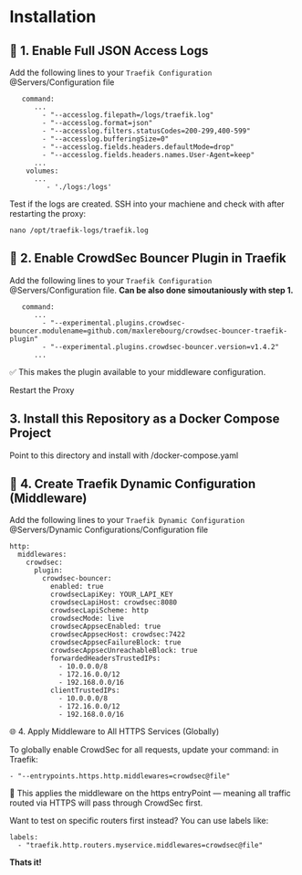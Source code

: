 # Installation
## 🧱 1. Enable Full JSON Access Logs
Add the following lines to your `Traefik Configuration` @Servers/Configuration file

```
   command:
      ...
        - "--accesslog.filepath=/logs/traefik.log"
        - "--accesslog.format=json"
        - "--accesslog.filters.statusCodes=200-299,400-599"
        - "--accesslog.bufferingSize=0"
        - "--accesslog.fields.headers.defaultMode=drop"
        - "--accesslog.fields.headers.names.User-Agent=keep"
      ...
    volumes:
      ...
         - './logs:/logs'
```

Test if the logs are created. SSH into your machiene and check with after restarting the proxy:

```
nano /opt/traefik-logs/traefik.log
```


## 🔌 2. Enable CrowdSec Bouncer Plugin in Traefik
Add the following lines to your `Traefik Configuration` @Servers/Configuration file.
__Can be also done simoutaniously with step 1.__

```
   command:
      ...
        - "--experimental.plugins.crowdsec-bouncer.modulename=github.com/maxlerebourg/crowdsec-bouncer-traefik-plugin"
        - "--experimental.plugins.crowdsec-bouncer.version=v1.4.2"
      ...
```

✅ This makes the plugin available to your middleware configuration.

Restart the Proxy




## 3. Install this Repository as a Docker Compose Project

Point to this directory and install with /docker-compose.yaml




## 🧾 4. Create Traefik Dynamic Configuration (Middleware)

Add the following lines to your `Traefik Dynamic Configuration` @Servers/Dynamic Configurations/Configuration file

```
http:
  middlewares:
    crowdsec:
      plugin:
        crowdsec-bouncer:
          enabled: true
          crowdsecLapiKey: YOUR_LAPI_KEY
          crowdsecLapiHost: crowdsec:8080
          crowdsecLapiScheme: http
          crowdsecMode: live
          crowdsecAppsecEnabled: true
          crowdsecAppsecHost: crowdsec:7422
          crowdsecAppsecFailureBlock: true
          crowdsecAppsecUnreachableBlock: true
          forwardedHeadersTrustedIPs:
            - 10.0.0.0/8
            - 172.16.0.0/12
            - 192.168.0.0/16
          clientTrustedIPs:
            - 10.0.0.0/8
            - 172.16.0.0/12
            - 192.168.0.0/16
```

🌐 4. Apply Middleware to All HTTPS Services (Globally)

To globally enable CrowdSec for all requests, update your command: in Traefik:
```
- "--entrypoints.https.http.middlewares=crowdsec@file"
```
🧠 This applies the middleware on the https entryPoint — meaning all traffic routed via HTTPS will pass through CrowdSec first.

Want to test on specific routers first instead? You can use labels like:
```
labels:
  - "traefik.http.routers.myservice.middlewares=crowdsec@file"
  ```



__Thats it!__
